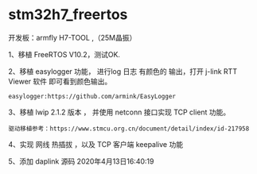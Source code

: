 # stm32h7_freertos

开发板：armfly H7-TOOL ,（25M晶振）

1、移植 FreeRTOS V10.2，测试OK.

2、移植 easylogger 功能， 进行log 日志 有颜色的 输出，打开 j-link RTT Viewer 软件 即可看到颜色输出。
	

	easylogger:https://github.com/armink/EasyLogger

3、移植 lwip 2.1.2 版本 ， 并使用 netconn 接口实现 TCP client 功能。
	

	驱动移植参考：https://www.stmcu.org.cn/document/detail/index/id-217958

4、实现 网线 热插拔 ，以及 TCP 客户端 keepalive 功能 

5、添加 daplink 源码 2020年4月13日16:40:19